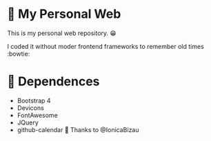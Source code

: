 # :boy: My Personal Web

This is my personal web repository. :grin:

I coded it without moder frontend frameworks to remember old times :bowtie:

# :spaghetti: Dependences

- Bootstrap 4
- Devicons
- FontAwesome
- JQuery
- github-calendar :calendar: Thanks to @IonicaBizau
